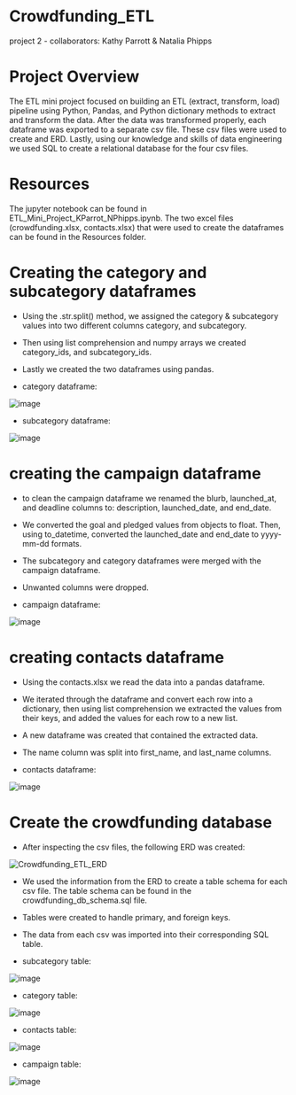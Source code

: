 # Crowdfunding_ETL
project 2 - collaborators: Kathy Parrott & Natalia Phipps

# Project Overview
The ETL mini project focused on building an ETL (extract, transform, load) pipeline using Python, Pandas, and Python dictionary methods to extract and transform the data. After the data was transformed properly, each dataframe was exported to a separate csv file. These csv files were used to create and ERD. Lastly, using our knowledge and skills of data engineering we used SQL to create a relational database for the four csv files.

# Resources
The jupyter notebook can be found in ETL_Mini_Project_KParrot_NPhipps.ipynb. The two excel files (crowdfunding.xlsx, contacts.xlsx) that were used to create the dataframes can be found in the Resources folder.

# Creating the category and subcategory dataframes
- Using the .str.split() method, we assigned the category & subcategory values into two different columns category, and subcategory.
- Then using list comprehension and numpy arrays we created category_ids, and subcategory_ids.
- Lastly we created the two dataframes using pandas.

- category dataframe:
  
![image](https://github.com/Natphipps/Crowdfunding_ETL/assets/130694752/7374a644-2ae5-4c8e-8963-00e3d26517b1)

- subcategory dataframe:
  
![image](https://github.com/Natphipps/Crowdfunding_ETL/assets/130694752/19f136c3-ce53-4600-ab89-1b7845d8a2bc)



# creating the campaign dataframe
- to clean the campaign dataframe we renamed the blurb, launched_at, and deadline columns to: description, launched_date, and end_date.
- We converted the goal and pledged values from objects to float. Then, using to_datetime, converted the launched_date and end_date to yyyy-mm-dd formats.
- The subcategory and category dataframes were merged with the campaign dataframe.
- Unwanted columns were dropped.

- campaign dataframe:
  
![image](https://github.com/Natphipps/Crowdfunding_ETL/assets/130694752/c12e4f5a-c934-4b0a-8974-74b3ae9cecac)

# creating contacts dataframe

- Using the contacts.xlsx we read the data into a pandas dataframe.
- We iterated through the dataframe and convert each row into a dictionary, then using list comprehension we extracted the values from their keys, and added the values for each row to a new list.
- A new dataframe was created that contained the extracted data.
- The name column was split into first_name, and last_name columns.

- contacts dataframe:
  
![image](https://github.com/Natphipps/Crowdfunding_ETL/assets/130694752/2ec6c39b-4c1d-460f-af2f-7bc2e03cb853)


# Create the crowdfunding database

- After inspecting the csv files, the following ERD was created:

![Crowdfunding_ETL_ERD](https://github.com/Natphipps/Crowdfunding_ETL/assets/130694752/b4be3bef-958a-4d6f-b5f1-82e056fa2b64)

- We used the information from the ERD to create a table schema for each csv file. The table schema can be found in the crowdfunding_db_schema.sql file.
- Tables were created to handle primary, and foreign keys.
- The data from each csv was imported into their corresponding SQL table.

- subcategory table:

![image](https://github.com/Natphipps/Crowdfunding_ETL/assets/130694752/fcd53014-e5cd-448c-a5b5-41c66958dd21)

- category table:

![image](https://github.com/Natphipps/Crowdfunding_ETL/assets/130694752/bacffa24-0e10-4973-b731-1e842a953ecc)

- contacts table:

![image](https://github.com/Natphipps/Crowdfunding_ETL/assets/130694752/b8b63dda-8ce9-4fd9-b77a-ff54dc31d7f7)

- campaign table:

![image](https://github.com/Natphipps/Crowdfunding_ETL/assets/130694752/0e81448f-803e-49ff-84a1-60d9e752d5d6)





  
